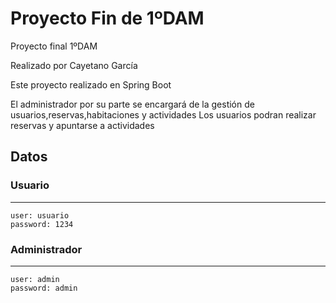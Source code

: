 # Proyecto Fin de 1ºDAM
Proyecto final 1ºDAM

Realizado por Cayetano García

Este proyecto realizado en Spring Boot 

El administrador por su parte se encargará de la gestión de usuarios,reservas,habitaciones y actividades
Los usuarios podran realizar reservas y apuntarse a actividades


## **Datos**

 
### **Usuario**
---------------------------
    user: usuario
    password: 1234
  

### **Administrador**
---------------------------
    user: admin
    password: admin





